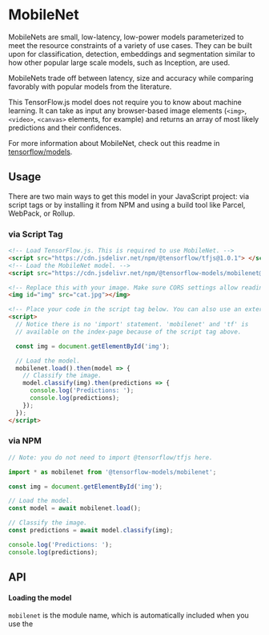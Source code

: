# MobileNet

MobileNets are small, low-latency, low-power models parameterized to meet the resource constraints of a variety of use cases. They can be built upon for classification, detection, embeddings and segmentation similar to how other popular large scale models, such as Inception, are used.

MobileNets trade off between latency, size and accuracy while comparing favorably with popular models from the literature.

This TensorFlow.js model does not require you to know about machine learning.
It can take as input any browser-based image elements (`<img>`, `<video>`, `<canvas>`
elements, for example) and returns an array of most likely predictions and
their confidences.

For more information about MobileNet, check out this readme in
[tensorflow/models](https://github.com/tensorflow/models/blob/master/research/slim/nets/mobilenet_v1.md).

## Usage

There are two main ways to get this model in your JavaScript project: via script tags or by installing it from NPM and using a build tool like Parcel, WebPack, or Rollup.

### via Script Tag

```html
<!-- Load TensorFlow.js. This is required to use MobileNet. -->
<script src="https://cdn.jsdelivr.net/npm/@tensorflow/tfjs@1.0.1"> </script>
<!-- Load the MobileNet model. -->
<script src="https://cdn.jsdelivr.net/npm/@tensorflow-models/mobilenet@1.0.0"> </script>

<!-- Replace this with your image. Make sure CORS settings allow reading the image! -->
<img id="img" src="cat.jpg"></img>

<!-- Place your code in the script tag below. You can also use an external .js file -->
<script>
  // Notice there is no 'import' statement. 'mobilenet' and 'tf' is
  // available on the index-page because of the script tag above.

  const img = document.getElementById('img');

  // Load the model.
  mobilenet.load().then(model => {
    // Classify the image.
    model.classify(img).then(predictions => {
      console.log('Predictions: ');
      console.log(predictions);
    });
  });
</script>
```

### via NPM

```js
// Note: you do not need to import @tensorflow/tfjs here.

import * as mobilenet from '@tensorflow-models/mobilenet';

const img = document.getElementById('img');

// Load the model.
const model = await mobilenet.load();

// Classify the image.
const predictions = await model.classify(img);

console.log('Predictions: ');
console.log(predictions);
```

## API

#### Loading the model
`mobilenet` is the module name, which is automatically included when you use
the <script src> method. When using ES6 imports, mobilenet is the module.

```ts
mobilenet.load(
  version?: 1,
  alpha?: 0.25 | .50 | .75 | 1.0
)
```

Args:
- **version:** The MobileNet version number. Use 1 for [MobileNetV1](https://github.com/tensorflow/models/blob/master/research/slim/nets/mobilenet_v1.md), and 2 for [MobileNetV2](https://github.com/tensorflow/models/tree/master/research/slim/nets/mobilenet). Defaults to 1.
- **alpha:** Controls the width of the network, trading accuracy for performance. A smaller alpha decreases accuracy and increases performance. Defaults to 1.0.

Returns a `model` object.

#### Making a classification

You can make a classification with mobilenet without needing to create a Tensor
with `MobileNet.classify`, which takes an input image element and returns an
array with top classes and their probabilities.

If you want to use this for transfer learning, see the `infer` method.

This method exists on the model that is loaded from `mobilenet.load`.

```ts
model.classify(
  img: tf.Tensor3D | ImageData | HTMLImageElement |
      HTMLCanvasElement | HTMLVideoElement,
  topk?: number
)
```

Args:
- **img:** A Tensor or an image element to make a classification on.
- **topk:** How many of the top probabilities to return. Defaults to 3.

Returns a Promise that resolves to an array of classes and probabilities that looks like:

```js
[{
  className: "Egyptian cat",
  probability: 0.8380282521247864
}, {
  className: "tabby, tabby cat",
  probability: 0.04644153267145157
}, {
  className: "Siamese cat, Siamese",
  probability: 0.024488523602485657
}]
```

#### Getting embeddings

You can also get the embedding of an image to do transfer learning. The size
of the embedding depends on the alpha (width) of the model.

```ts
model.infer(
  img: tf.Tensor3D | ImageData | HTMLImageElement |
      HTMLCanvasElement | HTMLVideoElement,
  embedding = false
)
```

- **img:** A Tensor or an image element to make a classification on.
- **embedding:** If true, it returns the embedding. Otherwise it returns the 1000-dim unnormalized logits.
